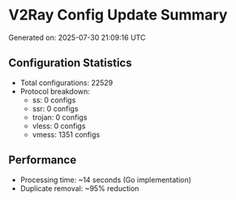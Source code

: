 # V2Ray Config Update Summary
Generated on: 2025-07-30 21:09:16 UTC

## Configuration Statistics
- Total configurations: 22529
- Protocol breakdown:
  - ss: 0 configs
  - ssr: 0 configs
  - trojan: 0 configs
  - vless: 0 configs
  - vmess: 1351 configs

## Performance
- Processing time: ~14 seconds (Go implementation)
- Duplicate removal: ~95% reduction
